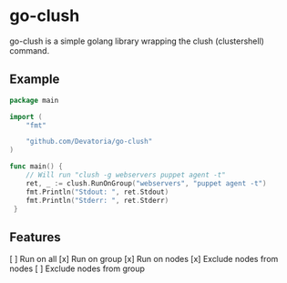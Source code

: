 # go-clush

go-clush is a simple golang library wrapping the clush (clustershell) command.

## Example

```go
package main

import (
    "fmt"

    "github.com/Devatoria/go-clush"
)

func main() {
    // Will run "clush -g webservers puppet agent -t"
    ret, _ := clush.RunOnGroup("webservers", "puppet agent -t")
    fmt.Println("Stdout: ", ret.Stdout)
    fmt.Println("Stderr: ", ret.Stderr)
 }
```

## Features

[ ] Run on all
[x] Run on group
[x] Run on nodes
[x] Exclude nodes from nodes
[ ] Exclude nodes from group

